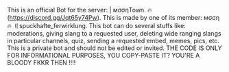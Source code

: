 This is an official Bot for the server: | мσσηTown. 🔥 (https://discord.gg/Jqt65y74Pw).
This is made by one of its member: мσση🔥 〢spuckhafte_ferwirklung.
This bot can do several stuffs like: moderations, giving slang to a requested user, deleting wide ranging slangs in particular channels, quiz, sending a requested embed, memes, pics, etc.
This is a private bot and should not be edited or invited.
THE CODE IS ONLY FOR INFORMATIONAL PURPOSES, YOU COPY-PASTE IT? YOU'RE A BLOODY FKKR THEN !!!!
